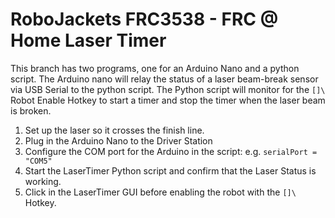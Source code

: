 # RoboJackets FRC3538 - FRC @ Home Laser Timer  

This branch has two programs, one for an Arduino Nano and a python script. The Arduino nano will relay the status of a laser beam-break sensor via USB Serial to the python script. The Python script will monitor for the `[]\` Robot Enable Hotkey to start a timer and stop the timer when the laser beam is broken. 

1. Set up the laser so it crosses the finish line.
2. Plug in the Arduino Nano to the Driver Station
3. Configure the COM port for the Arduino in the script: e.g.
   `serialPort = "COM5"`
4. Start the LaserTimer Python script and confirm that the Laser Status is working.
5. Click in the LaserTimer GUI before enabling the robot with the `[]\` Hotkey. 

